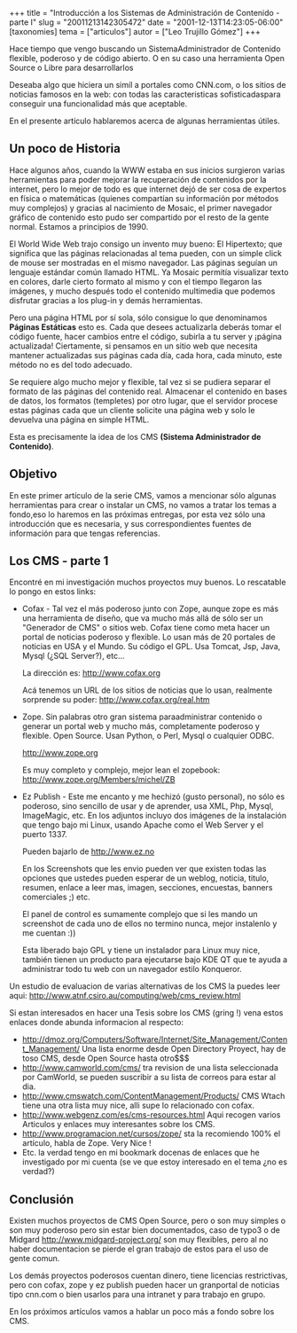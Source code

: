 +++
title = "Introducción a los Sistemas de Administración de Contenido - parte I"
slug = "20011213142305472"
date = "2001-12-13T14:23:05-06:00"
[taxonomies]
tema = ["articulos"]
autor = ["Leo Trujillo Gómez"]
+++

Hace tiempo que vengo buscando un SistemaAdministrador de Contenido
flexible, poderoso y de código abierto. O en su caso una herramienta
Open Source o Libre para desarrollarlos

Deseaba algo que hiciera un simíl a portales como CNN.com, o los sitios
de noticias famosos en la web: con todas las caracteristicas
sofisticadaspara conseguir una funcionalidad más que aceptable.

En el presente artículo hablaremos acerca de algunas herramientas
útiles.

<!-- more -->

## Un poco de Historia

Hace algunos años, cuando la WWW estaba en sus inicios surgieron varias
herramientas para poder mejorar la recuperación de contenidos por la
internet, pero lo mejor de todo es que internet dejó de ser cosa de
expertos en física o matemáticas (quienes compartían su información por
métodos muy complejos) y gracias al nacimiento de Mosaic, el primer
navegador gráfico de contenido esto pudo ser compartido por el resto de
la gente normal. Estamos a principios de 1990.

El World Wide Web trajo consigo un invento muy bueno: El Hipertexto; que
significa que las páginas relacionadas al tema pueden, con un simple
click de mouse ser mostradas en el mismo navegador. Las páginas seguían
un lenguaje estándar común llamado HTML. Ya Mosaic permitía visualizar
texto en colores, darle cierto formato al mismo y con el tiempo llegaron
las imágenes, y mucho después todo el contenido multimedia que podemos
disfrutar gracias a los plug-in y demás herramientas.

Pero una página HTML por sí sola, sólo consigue lo que denominamos
**Páginas Estáticas** esto es. Cada que desees actualizarla deberás
tomar el código fuente, hacer cambios entre el código, subirla a tu
server y ¡página actualizada! Ciertamente, si pensamos en un sitio web
que necesita mantener actualizadas sus páginas cada día, cada hora, cada
minuto, este método no es del todo adecuado.

Se requiere algo mucho mejor y flexible, tal vez si se pudiera separar
el formato de las páginas del contenido real. Almacenar el contenido en
bases de datos, los formatos (templetes) por otro lugar, que el servidor
procese estas páginas cada que un cliente solicite una página web y solo
le devuelva una página en simple HTML.

Esta es precisamente la idea de los CMS **(Sistema Administrador de
Contenido)**.

## Objetivo

En este primer artículo de la serie CMS, vamos a mencionar sólo algunas
herramientas para crear o instalar un CMS, no vamos a tratar los temas a
fondo,eso lo haremos en las próximas entregas, por esta vez sólo una
introducción que es necesaria, y sus correspondientes fuentes de
información para que tengas referencias.

## Los CMS - parte 1

Encontré en mi investigación muchos proyectos muy buenos. Lo rescatable
lo pongo en estos links:

- Cofax - Tal vez el más poderoso junto con Zope, aunque zope es más
  una herramienta de diseño, que va mucho más allá de sólo ser un
  "Generador de CMS" o sitios web. Cofax tiene como meta hacer un
  portal de noticias poderoso y flexible. Lo usan más de 20 portales
  de noticias en USA y el Mundo. Su código el GPL. Usa Tomcat, Jsp,
  Java, Mysql (¿SQL Server?), etc...

  La dirección es: <http://www.cofax.org>

  Acá tenemos un URL de los sitios de noticias que lo usan, realmente
  sorprende su poder: <http://www.cofax.org/real.htm>

- Zope. Sin palabras otro gran sistema paraadministrar contenido o
  generar un portal web y mucho más, completamente poderoso y
  flexible. Open Source. Usan Python, o Perl, Mysql o cualquier ODBC.

  <http://www.zope.org>

  Es muy completo y complejo, mejor lean el zopebook:
  <http://www.zope.org/Members/michel/ZB>

- Ez Publish - Este me encanto y me hechizó (gusto personal), no sólo
  es poderoso, sino sencillo de usar y de aprender, usa XML, Php,
  Mysql, ImageMagic, etc. En los adjuntos incluyo dos imágenes de la
  instalación que tengo bajo mi Linux, usando Apache como el Web
  Server y el puerto 1337.

  Pueden bajarlo de <http://www.ez.no>

  En los Screenshots que les envio pueden ver que existen todas las
  opciones que ustedes pueden esperar de un weblog, noticia, titulo,
  resumen, enlace a leer mas, imagen, secciones, encuestas, banners
  comerciales ;) etc.

  El panel de control es sumamente complejo que si les mando un
  screenshot de cada uno de ellos no termino nunca, mejor instalenlo y
  me cuentan :))

  Esta liberado bajo GPL y tiene un instalador para Linux muy nice,
  también tienen un producto para ejecutarse bajo KDE QT que te ayuda
  a administrar todo tu web con un navegador estilo Konqueror.

Un estudio de evaluacion de varias alternativas de los CMS la puedes
leer aqui: <http://www.atnf.csiro.au/computing/web/cms_review.html>

Si estan interesados en hacer una Tesis sobre los CMS (gring !) vena
estos
enlaces donde abunda informacion al respecto:

- <http://dmoz.org/Computers/Software/Internet/Site_Management/Content_Management/>
  Una lista enorme desde Open Directory Proyect, hay de toso CMS, desde Open
  Source hasta otro$$$
- <http://www.camworld.com/cms/> tra revision de una lista seleccionada por
  CamWorld, se pueden suscribir a su lista de correos para estar al dia.
- <http://www.cmswatch.com/ContentManagement/Products/> CMS Wtach tiene una otra
    lista muy nice, alli supe lo relacionado con cofax.
- <http://www.webgenz.com/es/cms-resources.html> Aqui recogen varios Articulos y
    enlaces muy interesantes sobre los CMS.
- <http://www.programacion.net/cursos/zope/> sta la recomiendo 100% el artículo,
  habla de Zope. Very Nice !
- Etc. la verdad tengo en mi bookmark docenas de enlaces que he investigado por
  mi cuenta (se ve que estoy interesado en el tema ¿no es verdad?)

## Conclusión

Existen muchos proyectos de CMS Open Source, pero o son muy simples o son muy
poderoso pero sin estar bien documentados, caso de typo3 o de Midgard
<http://www.midgard-project.org/> son muy flexibles, pero al no haber
documentacion se pierde el gran trabajo de estos para el uso de gente comun.

Los demás proyectos poderosos cuentan dinero, tiene licencias restrictivas, pero
con cofax, zope y ez publish pueden hacer un granportal de noticias tipo cnn.com
o bien usarlos para una intranet y para trabajo en grupo.

En los próximos artículos vamos a hablar un poco más a fondo sobre los CMS.
